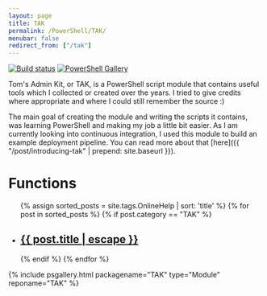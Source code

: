 ```yaml
---
layout: page
title: TAK
permalink: /PowerShell/TAK/
menubar: false
redirect_from: ["/tak"]
---
```


[![Build status](https://ci.appveyor.com/api/projects/status/4ihjpqd6c8f9cceq?svg=true)](https://ci.appveyor.com/project/tomtorggler/tak)
[![PowerShell Gallery](https://img.shields.io/powershellgallery/dt/tak.svg)](https://www.powershellgallery.com/packages/tak)


Tom's Admin Kit, or TAK, is a PowerShell script module that contains useful tools which I collected or created over the years. I tried to give credits where appropriate and where I could still remember the source :)

The main goal of creating the module and writing the scripts it contains, was learning PowerShell and making my job a little bit easier. As I am currently looking into continuous integration, I used this module to build an example deployment pipeline. You can read more about that [here]({{ "/post/introducing-tak" | prepend: site.baseurl }}).

# Functions
<div class="home">
  <ul class="script-list">
    {% assign sorted_posts = site.tags.OnlineHelp | sort: 'title' %}
    {% for post in sorted_posts %}
    {% if post.category == "TAK" %}
      <li>
        <h2>
          <a class="post-link" href="{{ post.url | prepend: site.baseurl }}">{{ post.title | escape }}</a>
        </h2>
      </li>
    {% endif %}
    {% endfor %}
  </ul>
</div>

{% include psgallery.html packagename="TAK" type="Module" reponame="TAK" %}
